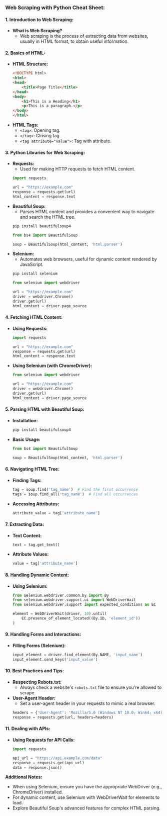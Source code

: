 ### **Web Scraping with Python Cheat Sheet:**

#### **1. Introduction to Web Scraping:**
   - **What is Web Scraping?**
     - Web scraping is the process of extracting data from websites, usually in HTML format, to obtain useful information.

#### **2. Basics of HTML:**
   - **HTML Structure:**
     ```html
     <!DOCTYPE html>
     <html>
     <head>
         <title>Page Title</title>
     </head>
     <body>
         <h1>This is a Heading</h1>
         <p>This is a paragraph.</p>
     </body>
     </html>
     ```
   - **HTML Tags:**
     - `<tag>`: Opening tag.
     - `</tag>`: Closing tag.
     - `<tag attribute="value">`: Tag with attribute.

#### **3. Python Libraries for Web Scraping:**
   - **Requests:**
     - Used for making HTTP requests to fetch HTML content.
     ```python
     import requests

     url = "https://example.com"
     response = requests.get(url)
     html_content = response.text
     ```
   - **Beautiful Soup:**
     - Parses HTML content and provides a convenient way to navigate and search the HTML tree.
     ```bash
     pip install beautifulsoup4
     ```
     ```python
     from bs4 import BeautifulSoup

     soup = BeautifulSoup(html_content, 'html.parser')
     ```
   - **Selenium:**
     - Automates web browsers, useful for dynamic content rendered by JavaScript.
     ```bash
     pip install selenium
     ```
     ```python
     from selenium import webdriver

     url = "https://example.com"
     driver = webdriver.Chrome()
     driver.get(url)
     html_content = driver.page_source
     ```

#### **4. Fetching HTML Content:**
   - **Using Requests:**
     ```python
     import requests

     url = "https://example.com"
     response = requests.get(url)
     html_content = response.text
     ```
   - **Using Selenium (with ChromeDriver):**
     ```python
     from selenium import webdriver

     url = "https://example.com"
     driver = webdriver.Chrome()
     driver.get(url)
     html_content = driver.page_source
     ```

#### **5. Parsing HTML with Beautiful Soup:**
   - **Installation:**
     ```bash
     pip install beautifulsoup4
     ```
   - **Basic Usage:**
     ```python
     from bs4 import BeautifulSoup

     soup = BeautifulSoup(html_content, 'html.parser')
     ```

#### **6. Navigating HTML Tree:**
   - **Finding Tags:**
     ```python
     tag = soup.find('tag_name')  # Find the first occurrence
     tags = soup.find_all('tag_name')  # Find all occurrences
     ```
   - **Accessing Attributes:**
     ```python
     attribute_value = tag['attribute_name']
     ```

#### **7. Extracting Data:**
   - **Text Content:**
     ```python
     text = tag.get_text()
     ```
   - **Attribute Values:**
     ```python
     value = tag['attribute_name']
     ```

#### **8. Handling Dynamic Content:**
   - **Using Selenium:**
     ```python
     from selenium.webdriver.common.by import By
     from selenium.webdriver.support.ui import WebDriverWait
     from selenium.webdriver.support import expected_conditions as EC

     element = WebDriverWait(driver, 10).until(
         EC.presence_of_element_located((By.ID, 'element_id'))
     )
     ```

#### **9. Handling Forms and Interactions:**
   - **Filling Forms (Selenium):**
     ```python
     input_element = driver.find_element(By.NAME, 'input_name')
     input_element.send_keys('input_value')
     ```

#### **10. Best Practices and Tips:**
   - **Respecting Robots.txt:**
     - Always check a website's `robots.txt` file to ensure you're allowed to scrape.
   - **User-Agent Header:**
     - Set a user-agent header in your requests to mimic a real browser.
     ```python
     headers = {'User-Agent': 'Mozilla/5.0 (Windows NT 10.0; Win64; x64) AppleWebKit/537.36 (KHTML, like Gecko) Chrome/91.0.4472.124 Safari/537.36'}
     response = requests.get(url, headers=headers)
     ```

#### **11. Dealing with APIs:**
   - **Using Requests for API Calls:**
     ```python
     import requests

     api_url = "https://api.example.com/data"
     response = requests.get(api_url)
     data = response.json()
     ```


**Additional Notes:**
- When using Selenium, ensure you have the appropriate WebDriver (e.g., ChromeDriver) installed.
- For dynamic content, use Selenium with WebDriverWait for elements to load.
- Explore Beautiful Soup's advanced features for complex HTML parsing.
